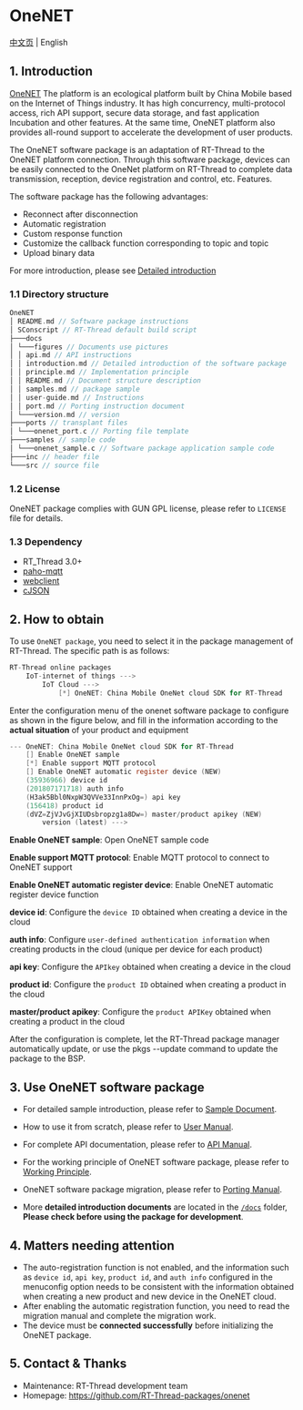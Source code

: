 # OneNET

[中文页](README_ZH.md) | English

## 1. Introduction

[OneNET](https://open.iot.10086.cn/) The platform is an ecological platform built by China Mobile based on the Internet of Things industry. It has high concurrency, multi-protocol access, rich API support, secure data storage, and fast application Incubation and other features. At the same time, OneNET platform also provides all-round support to accelerate the development of user products.

The OneNET software package is an adaptation of RT-Thread to the OneNET platform connection. Through this software package, devices can be easily connected to the OneNet platform on RT-Thread to complete data transmission, reception, device registration and control, etc. Features.

The software package has the following advantages:

- Reconnect after disconnection
- Automatic registration
- Custom response function
- Customize the callback function corresponding to topic and topic
- Upload binary data

For more introduction, please see [Detailed introduction](./docs/introduction.md)

### 1.1 Directory structure

```c
OneNET
│ README.md // Software package instructions
│ SConscript // RT-Thread default build script
├───docs
│ └───figures // Documents use pictures
│ │ api.md // API instructions
│ │ introduction.md // Detailed introduction of the software package
│ │ principle.md // Implementation principle
│ │ README.md // Document structure description
│ │ samples.md // package sample
│ │ user-guide.md // Instructions
│ │ port.md // Porting instruction document
│ └───version.md // version
├───ports // transplant files
│ └───onenet_port.c // Porting file template
├───samples // sample code
│ └───onenet_sample.c // Software package application sample code
├───inc // header file
└───src // source file
```

### 1.2 License

OneNET package complies with GUN GPL license, please refer to `LICENSE` file for details.

### 1.3 Dependency

- RT_Thread 3.0+
- [paho-mqtt](https://github.com/RT-Thread-packages/paho-mqtt.git)
- [webclient](https://github.com/RT-Thread-packages/webclient.git)
- [cJSON](https://github.com/RT-Thread-packages/cJSON.git)

## 2. How to obtain

To use `OneNET package`, you need to select it in the package management of RT-Thread. The specific path is as follows:

```c
RT-Thread online packages
    IoT-internet of things --->
        IoT Cloud --->
            [*] OneNET: China Mobile OneNet cloud SDK for RT-Thread
```

Enter the configuration menu of the onenet software package to configure as shown in the figure below, and fill in the information according to the **actual situation** of your product and equipment

```c
--- OneNET: China Mobile OneNet cloud SDK for RT-Thread
    [] Enable OneNET sample
    [*] Enable support MQTT protocol
    [] Enable OneNET automatic register device (NEW)
    (35936966) device id
    (201807171718) auth info
    (H3ak5Bbl0NxpW3QVVe33InnPxOg=) api key
    (156418) product id
    (dVZ=ZjVJvGjXIUDsbropzg1a8Dw=) master/product apikey (NEW)
        version (latest) --->
```

**Enable OneNET sample**: Open OneNET sample code

**Enable support MQTT protocol**: Enable MQTT protocol to connect to OneNET support

**Enable OneNET automatic register device**: Enable OneNET automatic register device function

**device id**: Configure the `device ID` obtained when creating a device in the cloud

**auth info**: Configure `user-defined authentication information` when creating products in the cloud (unique per device for each product)

**api key**: Configure the `APIkey` obtained when creating a device in the cloud

**product id**: Configure the `product ID` obtained when creating a product in the cloud

**master/product apikey**: Configure the `product APIKey` obtained when creating a product in the cloud

After the configuration is complete, let the RT-Thread package manager automatically update, or use the pkgs --update command to update the package to the BSP.

## 3. Use OneNET software package

- For detailed sample introduction, please refer to [Sample Document](docs/samples.md).
 
- How to use it from scratch, please refer to [User Manual](docs/user-guide.md).
 
- For complete API documentation, please refer to [API Manual](docs/api.md).
 
- For the working principle of OneNET software package, please refer to [Working Principle](docs/principle.md).

- OneNET software package migration, please refer to [Porting Manual](docs/port.md).

- More **detailed introduction documents** are located in the [`/docs`](/docs) folder, **Please check before using the package for development**.

## 4. Matters needing attention

- The auto-registration function is not enabled, and the information such as `device id`, `api key`, `product id`, and `auth info` configured in the menuconfig option needs to be consistent with the information obtained when creating a new product and new device in the OneNET cloud.
- After enabling the automatic registration function, you need to read the migration manual and complete the migration work.
- The device must be **connected successfully** before initializing the OneNET package.

## 5. Contact & Thanks

- Maintenance: RT-Thread development team
- Homepage: https://github.com/RT-Thread-packages/onenet
